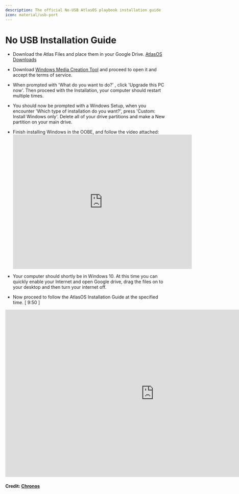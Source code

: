 ```yaml
---
description: The official No-USB AtlasOS playbook installation guide
icon: material/usb-port
---
```


# No USB Installation Guide

- Download the Atlas Files and place them in your Google Drive. [AtlasOS Downloads](https://atlasos.net/downloads/w10_22h2)

- Download [Windows Media Creation Tool](https://go.microsoft.com/fwlink/?LinkId=691209) and proceed to open it and accept the terms of service.

- When prompted with 'What do you want to do?' , click 'Upgrade this PC now'. Then proceed with the Installation, your computer should restart multiple times.

- You should now be prompted with a Windows Setup, when you encounter 'Which type of installation do you want?', press 'Custom: Install Windows only'. Delete all of your drive partitions and make a New partition on your main drive.

- Finish installing Windows in the OOBE, and follow the video attached: <iframe src="https://cdn.jsdelivr.net/gh/amitxv/PC-Tuning@main/media/oobe-windows10+-example.mp4" width="560" height="420" frameborder="0" allowfullscreen></iframe>

- Your computer should shortly be in Windows 10. At this time you can quickly enable your Internet and open Google drive, drag the files on to your desktop and then turn your internet off.

- Now proceed to follow the AtlasOS Installation Guide at the specified time. [ 9:50 ]
<iframe width="930" height="523" src="https://www.youtube.com/embed/GoO36Tj5TGE?t=523" title="Atlas OS — Installation Guide &amp; Overview (Performant Windows!)" frameborder="0" allow="accelerometer; autoplay; clipboard-write; encrypted-media; gyroscope; picture-in-picture; web-share" allowfullscreen></iframe>

#### Credit: [Chronos](https://github.com/CrownedMatrix)
